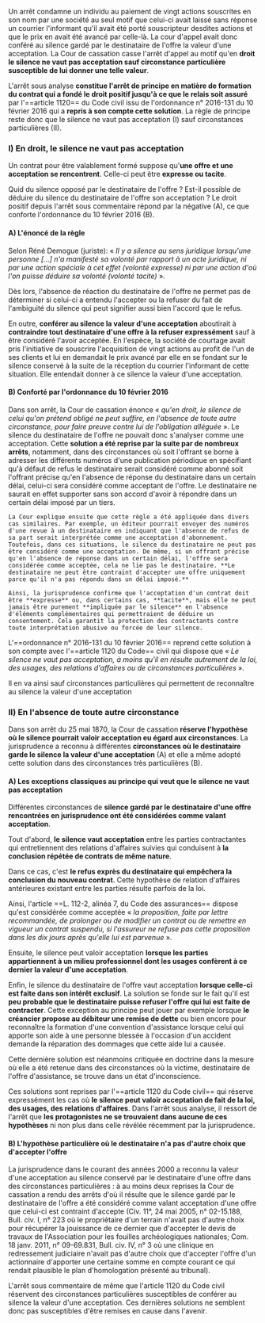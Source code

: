 Un arrêt condamne un individu au paiement de vingt actions souscrites en son nom par une société au seul motif que celui-ci avait laissé sans réponse un courrier l'informant qu'il avait été porté souscripteur desdites actions et que le prix en avait été avancé par celle-là. La cour d'appel avait donc conféré au silence gardé par le destinataire de l'offre la valeur d'une acceptation. La Cour de cassation casse l'arrêt d'appel au motif qu'en **droit le silence ne vaut pas acceptation sauf circonstance particulière susceptible de lui donner une telle valeur**. 

L'arrêt sous analyse **constitue l'arrêt de principe en matière de formation du contrat qui a fondé le droit positif jusqu'à ce que le relais soit assuré** par l'==article 1120== du Code civil issu de l'ordonnance n° 2016-131 du 10 février 2016 qui a **repris à son compte cette solution**. La règle de principe reste donc que le silence ne vaut pas acceptation (I) sauf circonstances particulières (II).

### I) En droit, le silence ne vaut pas acceptation

Un contrat pour être valablement formé suppose qu'**une offre et une acceptation se rencontrent**. Celle-ci peut être **expresse ou tacite**.

Quid du silence opposé par le destinataire de l'offre ? Est-il possible de déduire du silence du destinataire de l'offre son acceptation ? Le droit positif depuis l'arrêt sous commentaire répond par la négative (A), ce que conforte l'ordonnance du 10 février 2016 (B).

#### A) L'énoncé de la règle

Selon Réné Demogue (juriste): « *Il y a silence au sens juridique lorsqu'une personne [...] n'a manifesté sa volonté par rapport à un acte juridique, ni par une action spéciale à cet effet (volonté expresse) ni par une action d'où l'on puisse déduire sa volonté (volonté tacite)* ». 

Dès lors, l'absence de réaction du destinataire de l'offre ne permet pas de déterminer si celui-ci a entendu l'accepter ou la refuser du fait de l'ambiguité du silence qui peut signifier aussi bien l'accord que le refus. 

En outre, **conférer au silence la valeur d'une acceptation** aboutirait à **contraindre tout destinataire d'une offre à la refuser expressément** sauf à être considéré l'avoir acceptée. En l'espèce, la société de courtage avait pris l'initiative de souscrire l'acquisition de vingt actions au profit de l'un de ses clients et lui en demandait le prix avancé par elle en se fondant sur le silence conservé à la suite de la réception du courrier l'informant de cette situation. Elle entendait donner à ce silence la valeur d'une acceptation.

#### B) Conforté par l'ordonnance du 10 février 2016

Dans son arrêt, la Cour de cassation énonce « *qu'en droit, le silence de celui qu'on prétend obligé ne peut suffire, en l'absence de toute autre circonstance, pour faire preuve contre lui de l'obligation alléguée* ». Le silence du destinataire de l'offre ne pouvait donc s'analyser comme une acceptation. Cette **solution a été reprise par la suite par de nombreux arrêts**, notamment, dans des circonstances où soit l'offrant se borne à adresser les différents numéros d'une publication périodique en spécifiant qu'à défaut de refus le destinataire serait considéré comme abonné soit l'offrant précise qu'en l'absence de réponse du destinataire dans un certain délai, celui-ci sera considéré comme acceptant de l'offre. Le destinataire ne saurait en effet supporter sans son accord d'avoir à répondre dans un certain délai imposé par un tiers. 

```
La Cour explique ensuite que cette règle a été appliquée dans divers cas similaires. Par exemple, un éditeur pourrait envoyer des numéros d'une revue à un destinataire en indiquant que l'absence de refus de sa part serait interprétée comme une acceptation d'abonnement. Toutefois, dans ces situations, le silence du destinataire ne peut pas être considéré comme une acceptation. De même, si un offrant précise qu'en l'absence de réponse dans un certain délai, l'offre sera considérée comme acceptée, cela ne lie pas le destinataire. **Le destinataire ne peut être contraint d'accepter une offre uniquement parce qu'il n'a pas répondu dans un délai imposé.**

Ainsi, la jurisprudence confirme que l'acceptation d'un contrat doit être **expresse** ou, dans certains cas, **tacite**, mais elle ne peut jamais être purement **impliquée par le silence** en l'absence d'éléments complémentaires qui permettraient de déduire un consentement. Cela garantit la protection des contractants contre toute interprétation abusive ou forcée de leur silence.
```

L'==ordonnance n° 2016-131 du 10 février 2016== reprend cette solution à son compte avec l'==article 1120 du Code== civil qui dispose que « *Le silence ne vaut pas acceptation, à moins qu'il en résulte autrement de la loi, des usages, des relations d'affaires ou de circonstances particulières* ».

Il en va ainsi sauf circonstances particulières qui permettent de reconnaître au silence la valeur d'une acceptation

### Il) En l'absence de toute autre circonstance

Dans son arrêt du 25 mai 1870, la Cour de cassation **réserve l'hypothèse où le silence pourrait valoir acceptation eu égard aux circonstances**. La jurisprudence a reconnu à différentes **circonstances où le destinataire garde le silence la valeur d'une acceptation** (A) et elle a même adopté cette solution dans des circonstances très particulières (B).

#### A) Les exceptions classiques au principe qui veut que le silence ne vaut pas acceptation

Différentes circonstances de **silence gardé par le destinataire d'une offre rencontrées en jurisprudence ont été considérées comme valant acceptation**.

Tout d'abord, **le silence vaut acceptation** entre les parties contractantes qui entretiennent des relations d'affaires suivies qui conduisent à **la conclusion répétée de contrats de même nature**.

Dans ce cas, c'est **le refus exprès du destinataire qui empêchera la conclusion du nouveau contrat**. Cette hypothèse de relation d'affaires antérieures existant entre les parties résulte parfois de la loi.

Ainsi, l'article ==L. 112-2, alinéa 7, du Code des assurances== dispose qu'est considérée comme acceptée « *la proposition, faite par lettre recommandée, de prolonger ou de modifier un contrat ou de remettre en vigueur un contrat suspendu, si l'assureur ne refuse pas cette proposition dans les dix jours après qu'elle lui est parvenue* ».

Ensuite, le silence peut valoir acceptation **lorsque les parties appartiennent à un milieu professionnel dont les usages confèrent à ce dernier la valeur d'une acceptation**.

Enfin, le silence du destinataire de l'offre vaut acceptation **lorsque celle-ci est faite dans son intérêt exclusif**. La solution se fonde sur le fait qu'il est **peu probable que le destinataire puisse refuser l'offre qui lui est faite de contracter**. Cette exception au principe peut jouer par exemple lorsque **le créancier propose au débiteur une remise de dette** ou bien encore pour reconnaître la formation d'une convention d'assistance lorsque celui qui apporte son aide à une personne blessée à l'occasion d'un accident demande la réparation des dommages que cette aide lui a causée. 

Cette dernière solution est néanmoins critiquée en doctrine dans la mesure où elle a été retenue dans des circonstances où la victime, destinataire de l'offre d'assistance, se trouve dans un état d'inconscience.

Ces solutions sont reprises par l'==article 1120 du Code civil== qui réserve expressément les cas où **le silence peut valoir acceptation de fait de la loi, des usages, des relations d'affaires**. Dans l'arrêt sous analyse, il ressort de l'arrêt que **les protagonistes ne se trouvaient dans aucune de ces hypothèses** ni non plus dans celle révélée récemment par la jurisprudence.

#### B) L'hypothèse particulière où le destinataire n'a pas d'autre choix que d'accepter l'offre

La jurisprudence dans le courant des années 2000 a reconnu la valeur d'une acceptation au silence conservé par le destinataire d'une offre dans des circonstances particulières : à au moins deux reprises la Cour de cassation a rendu des arrêts d'où il résulte que le silence gardé par le destinataire de l'offre a été considéré comme valant acceptation d'une offre que celui-ci est contraint d'accepte (Civ. 11°, 24 mai 2005, n° 02-15.188, Bull. civ. I, n° 223 où le propriétaire d'un terrain n'avait pas d'autre choix pour récupérer la jouissance de ce dernier que d'accepter le devis de travaux de l'Association pour les fouilles archéologiques nationales; Com. 18 janv. 2011, n° 09-69.831, Bull. civ. IV, n° 3 où une clinique en redressement judiciaire n'avait pas d'autre choix que d'accepter l'offre d'un actionnaire d'apporter une certaine somme en compte courant ce qui rendait plausible le plan d'homologation présenté au tribunal).

L'arrêt sous commentaire de même que l'article 1120 du Code civil réservent des circonstances particulières susceptibles de conférer au silence la valeur d'une acceptation. Ces dernières solutions ne semblent donc pas susceptibles d'être remises en cause dans l'avenir.